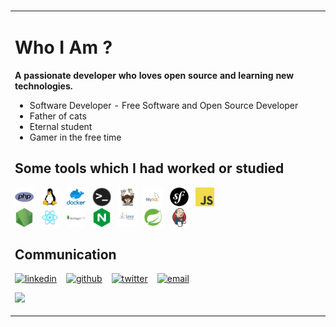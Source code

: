 <table>
    <tr>
        <td>
            <h1> Who I Am ? </h1>
            <b>A passionate developer who loves open source and learning new technologies.</b>
            <ul>
                <li>Software Developer - Free Software and Open Source Developer</li>
                <li>Father of cats</li>
                <li>Eternal student</li>
                <li>Gamer in the free time</li>
            </ul>
            <h2> Some tools which I had worked or studied</h2>
            <img height="30" src="https://raw.githubusercontent.com/github/explore/master/topics/php/php.png"> &nbsp;
            <img height="30" src="https://raw.githubusercontent.com/github/explore/master/topics/linux/linux.png"> &nbsp;
            <img height="30" src="https://raw.githubusercontent.com/github/explore/master/topics/docker/docker.png"> &nbsp;
            <img height="30" src="https://raw.githubusercontent.com/github/explore/master/topics/terminal/terminal.png"> &nbsp;
            <img height="30" src="https://raw.githubusercontent.com/github/explore/master/topics/composer/composer.png"> &nbsp;
            <img height="30" src="https://raw.githubusercontent.com/github/explore/master/topics/mysql/mysql.png"> &nbsp;
            <img height="30" src="https://raw.githubusercontent.com/github/explore/master/topics/symfony/symfony.png"> &nbsp;
            <img height="30" src="https://raw.githubusercontent.com/github/explore/master/topics/javascript/javascript.png"> &nbsp;
            <br/>
            <img height="30" src="https://raw.githubusercontent.com/github/explore/master/topics/nodejs/nodejs.png"> &nbsp;
            <img height="30" src="https://raw.githubusercontent.com/github/explore/master/topics/react/react.png"> &nbsp;
            <img height="30" src="https://raw.githubusercontent.com/github/explore/master/topics/mongodb/mongodb.png"> &nbsp;
            <img height="30" src="https://raw.githubusercontent.com/github/explore/master/topics/nginx/nginx.png"> &nbsp;
            <img height="30" src="https://raw.githubusercontent.com/github/explore/master/topics/java/java.png"> &nbsp;
            <img height="30" src="https://raw.githubusercontent.com/github/explore/master/topics/spring-boot/spring-boot.png"> &nbsp;
            <img height="30" src="https://raw.githubusercontent.com/github/explore/master/topics/jenkins/jenkins.png"> &nbsp;
            <h2> Communication </h2>

[![linkedin](https://user-images.githubusercontent.com/25087769/87172072-530a5080-c2dc-11ea-8e2c-8ee4dbf3394b.png)](https://www.linkedin.com/in/guilhermefontans) &nbsp;&nbsp;
[![github](https://user-images.githubusercontent.com/25087769/87176037-2c4f1880-c2e2-11ea-8a13-41c90b711b9f.png)](https://github.com/guilhermefontans) &nbsp;&nbsp;
[![twitter](https://user-images.githubusercontent.com/25087769/87172407-de83e180-c2dc-11ea-9479-a894758266c3.png)](https://www.twitter.com/NunesFontans) &nbsp;&nbsp;
[![email](https://user-images.githubusercontent.com/25087769/87174308-a4680f00-c2df-11ea-90b0-5fa1fa76d2f1.png)](mailto:guilherme.fontans@gmail.com)
            <p>
                <img src="https://komarev.com/ghpvc/?username=guilhermefontans&color=blueviolet">
            </p>
        </td>   
    </tr>
</table>

